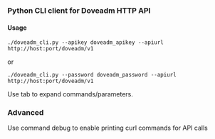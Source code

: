 ### Python CLI client for Doveadm HTTP API

#### Usage
```
./doveadm_cli.py --apikey doveadm_apikey --apiurl http://host:port/doveadm/v1
```
or
```
./doveadm_cli.py --password doveadm_password --apiurl http://host:port/doveadm/v1
```

Use tab to expand commands/parameters.

### Advanced
Use command debug to enable printing curl commands for API calls
